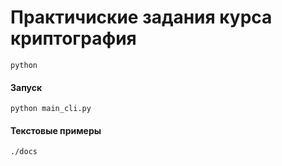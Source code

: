 # Практичиские задания курса криптография
`python`
#### Запуск
```shell script
python main_cli.py
```
#### Текстовые примеры
```
./docs
```